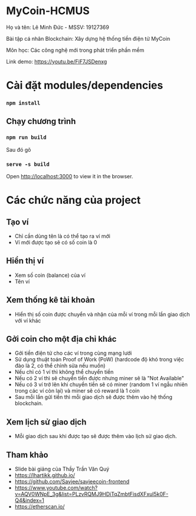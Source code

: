 # MyCoin-HCMUS

Họ và tên: Lê Minh Đức - MSSV: 19127369

Bài tập cá nhân Blockchain: Xây dựng hệ thống tiền điện tử MyCoin 

Môn học: Các công nghệ mới trong phát triển phần mềm

Link demo: https://youtu.be/FiF7JSDenxg
# Cài đặt modules/dependencies
### `npm install`

## Chạy chương trình
### `npm run build`
Sau đó gõ 
### `serve -s build`
Open [http://localhost:3000](http://localhost:3000) to view it in the browser.

# Các chức năng của project
## Tạo ví
- Chỉ cần dùng tên là có thể tạo ra ví mới
- Ví mới được tạo sẽ có số coin là 0
## Hiển thị ví
- Xem số coin (balance) của ví
- Tên ví
## Xem thống kê tài khoản
- Hiển thị số coin được chuyển và nhận của mỗi ví trong mỗi lần giao dịch với ví khác
## Gởi coin cho một địa chỉ khác
- Gởi tiền điện tử cho các ví trong cùng mạng lưới
- Sử dụng thuật toán Proof of Work (PoW) (hardcode độ khó trong việc đào là 2, có thể chỉnh sửa nếu muốn)
- Nếu chỉ có 1 ví thì không thể chuyển tiền
- Nếu có 2 ví thì sẽ chuyển tiền được nhưng miner sẽ là "Not Available"
- Nếu có 3 ví trở lên khi chuyển tiền sẽ có miner (random 1 ví ngẫu nhiên trong các ví còn lại) và miner sẽ có reward là 1 coin
- Sau mỗi lần gửi tiền thì mỗi giao dịch sẽ được thêm vào hệ thống blockchain.
## Xem lịch sử giao dịch
- Mỗi giao dịch sau khi được tạo sẽ được thêm vào lịch sử giao dịch.

## Tham khảo
- Slide bài giảng của Thầy Trần Văn Quý
- https://lhartikk.github.io/
- https://github.com/Savjee/savjeecoin-frontend
- https://www.youtube.com/watch?v=AQV0WNpE_3g&list=PLzvRQMJ9HDiTqZmbtFisdXFxul5k0F-Q4&index=1
- https://etherscan.io/
